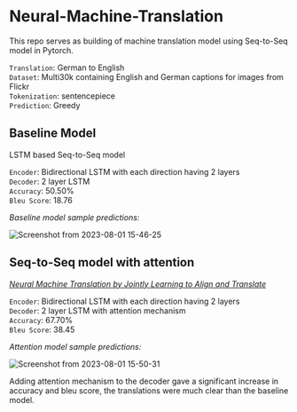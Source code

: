 # Neural-Machine-Translation
This repo serves as building of machine translation model using Seq-to-Seq model in Pytorch.<br>

`Translation`: German to English<br>
`Dataset`: Multi30k containing English and German captions for images from Flickr<br>
`Tokenization`: sentencepiece<br>
`Prediction`: Greedy

## Baseline Model
LSTM based Seq-to-Seq model<br>

`Encoder`: Bidirectional LSTM with each direction having 2 layers <br>
`Decoder`: 2 layer LSTM<br>
`Accuracy`: 50.50%<br>
`Bleu Score`: 18.76<br>

*Baseline model sample predictions:*

![Screenshot from 2023-08-01 15-46-25](https://github.com/maximus-21/Neural-Machine-Translation/assets/98597396/b54f54e4-127a-45b1-917e-17ee5801d448)

## Seq-to-Seq model with attention
*[Neural Machine Translation by Jointly Learning to Align and Translate](https://arxiv.org/abs/1409.0473)*<br>

`Encoder`: Bidirectional LSTM with each direction having 2 layers <br>
`Decoder`: 2 layer LSTM with attention mechanism<br>
`Accuracy`: 67.70%<br>
`Bleu Score`: 38.45<br>

*Attention model sample predictions:*

![Screenshot from 2023-08-01 15-50-31](https://github.com/maximus-21/Neural-Machine-Translation/assets/98597396/ca68ee49-ec14-48b1-812a-663885616fd3)


Adding attention mechanism to the decoder gave a significant increase in accuracy and bleu score, the translations were much clear than the baseline model. 

